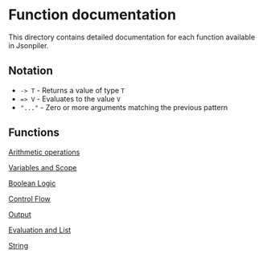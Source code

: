 # Function documentation

This directory contains detailed documentation for each function available in Jsonpiler.

## Notation

- `-> T` - Returns a value of type `T`  
- `=> V` - Evaluates to the value `V`  
- `"..."` - Zero or more arguments matching the previous pattern  

## Functions

[Arithmetic operations](https://github.com/HAL-G1THuB/jsonpiler/blob/main/docs/functions/arithmetic.md)

[Variables and Scope](https://github.com/HAL-G1THuB/jsonpiler/blob/main/docs/functions/variable.md)

[Boolean Logic](https://github.com/HAL-G1THuB/jsonpiler/blob/main/docs/functions/logical.md)

[Control Flow](https://github.com/HAL-G1THuB/jsonpiler/blob/main/docs/functions/control.md)

[Output](https://github.com/HAL-G1THuB/jsonpiler/blob/main/docs/functions/output.md)

[Evaluation and List](https://github.com/HAL-G1THuB/jsonpiler/blob/main/docs/functions/eval.md)

[String](https://github.com/HAL-G1THuB/jsonpiler/blob/main/docs/functions/string.md)

<!-- [Type Conversion](https://github.com/HAL-G1THuB/jsonpiler/blob/main/docs/functions/type_conversion.md) -->
<!-- [Miscellaneous](https://github.com/HAL-G1THuB/jsonpiler/blob/main/docs/functions/miscellaneous.md) -->
